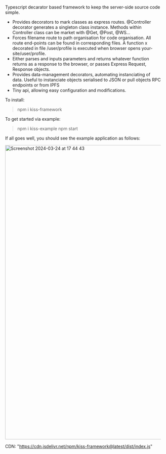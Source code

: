 Typescript decarator based framework to keep the server-side source code simple. 

- Provides decorators to mark classes as express routes. @Controller decorator generates a singleton class instance. Methods within Controller class can be market with @Get, @Post, @WS...
- Forces filename route to path organisation for code organisation. All route end-points can be found in corresponding files. A function x decorated in file /user/profile is executed when browser opens your-site/user/profile.
- Either parses and inputs parameters and returns whatever function returns as a response to the browser, or passes Express Request, Response objects.
- Provides data-management decorators, automating instanciating of data. Useful to instanciate objects serialised to JSON or pull objects RPC endpoints or from IPFS
- Tiny api, allowing easy configuration and modifications.

To install:
> npm i kiss-framework

To get started via example:
> npm i kiss-example
> npm start

If all goes well, you should see the example application as follows:


<img width="952" alt="Screenshot 2024-03-24 at 17 44 43" src="https://github.com/owl-technologies/kiss-framework/assets/64410585/ed3b2a03-2094-4970-9221-036000b3437a">


CDN: "https://cdn.jsdelivr.net/npm/kiss-framework@latest/dist/index.js"
